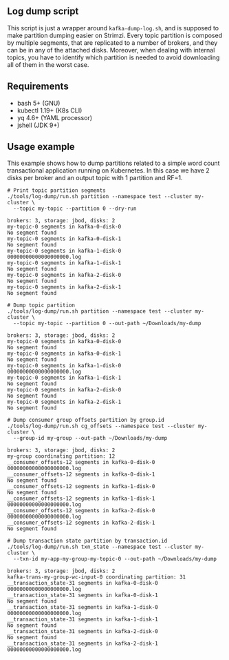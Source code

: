 ## Log dump script

This script is just a wrapper around `kafka-dump-log.sh`, and is supposed to make partition dumping easier on Strimzi.
Every topic partition is composed by multiple segments, that are replicated to a number of brokers, and they can be in any of the attached disks.
Moreover, when dealing with internal topics, you have to identify which partition is needed to avoid downloading all of them in the worst case.

## Requirements

- bash 5+ (GNU)
- kubectl 1.19+ (K8s CLI)
- yq 4.6+ (YAML processor)
- jshell (JDK 9+)

## Usage example

This example shows how to dump partitions related to a simple word count transactional application running on Kubernetes. 
In this case we have 2 disks per broker and an output topic with 1 partition and RF=1.

```shell
# Print topic partition segments
./tools/log-dump/run.sh partition --namespace test --cluster my-cluster \
  --topic my-topic --partition 0 --dry-run
    
brokers: 3, storage: jbod, disks: 2
my-topic-0 segments in kafka-0-disk-0
No segment found
my-topic-0 segments in kafka-0-disk-1
No segment found
my-topic-0 segments in kafka-1-disk-0
00000000000000000000.log
my-topic-0 segments in kafka-1-disk-1
No segment found
my-topic-0 segments in kafka-2-disk-0
No segment found
my-topic-0 segments in kafka-2-disk-1
No segment found

# Dump topic partition
./tools/log-dump/run.sh partition --namespace test --cluster my-cluster \
  --topic my-topic --partition 0 --out-path ~/Downloads/my-dump

brokers: 3, storage: jbod, disks: 2
my-topic-0 segments in kafka-0-disk-0
No segment found
my-topic-0 segments in kafka-0-disk-1
No segment found
my-topic-0 segments in kafka-1-disk-0
00000000000000000000.log
my-topic-0 segments in kafka-1-disk-1
No segment found
my-topic-0 segments in kafka-2-disk-0
No segment found
my-topic-0 segments in kafka-2-disk-1
No segment found

# Dump consumer group offsets partition by group.id
./tools/log-dump/run.sh cg_offsets --namespace test --cluster my-cluster \
  --group-id my-group --out-path ~/Downloads/my-dump
  
brokers: 3, storage: jbod, disks: 2
my-group coordinating partition: 12
__consumer_offsets-12 segments in kafka-0-disk-0
00000000000000000000.log
__consumer_offsets-12 segments in kafka-0-disk-1
No segment found
__consumer_offsets-12 segments in kafka-1-disk-0
No segment found
__consumer_offsets-12 segments in kafka-1-disk-1
00000000000000000000.log
__consumer_offsets-12 segments in kafka-2-disk-0
00000000000000000000.log
__consumer_offsets-12 segments in kafka-2-disk-1
No segment found

# Dump transaction state partition by transaction.id
./tools/log-dump/run.sh txn_state --namespace test --cluster my-cluster \
  --txn-id my-app-my-group-my-topic-0 --out-path ~/Downloads/my-dump
  
brokers: 3, storage: jbod, disks: 2
kafka-trans-my-group-wc-input-0 coordinating partition: 31
__transaction_state-31 segments in kafka-0-disk-0
00000000000000000000.log
__transaction_state-31 segments in kafka-0-disk-1
No segment found
__transaction_state-31 segments in kafka-1-disk-0
00000000000000000000.log
__transaction_state-31 segments in kafka-1-disk-1
No segment found
__transaction_state-31 segments in kafka-2-disk-0
No segment found
__transaction_state-31 segments in kafka-2-disk-1
00000000000000000000.log
```
